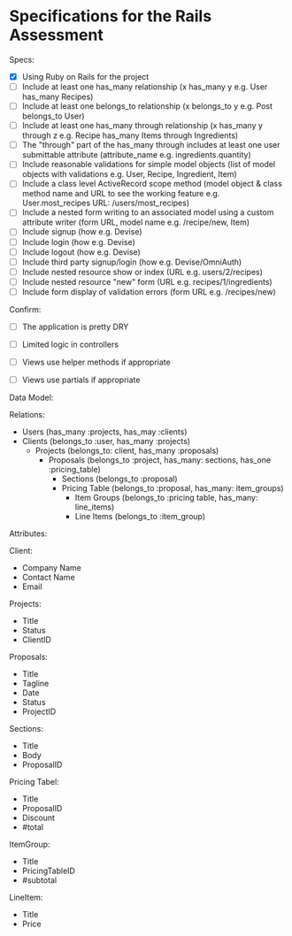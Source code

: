 # Specifications for the Rails Assessment

Specs:
- [x] Using Ruby on Rails for the project
- [ ] Include at least one has_many relationship (x has_many y e.g. User has_many Recipes)
- [ ] Include at least one belongs_to relationship (x belongs_to y e.g. Post belongs_to User)
- [ ] Include at least one has_many through relationship (x has_many y through z e.g. Recipe has_many Items through Ingredients)
- [ ] The "through" part of the has_many through includes at least one user submittable attribute (attribute_name e.g. ingredients.quantity)
- [ ] Include reasonable validations for simple model objects (list of model objects with validations e.g. User, Recipe, Ingredient, Item)
- [ ] Include a class level ActiveRecord scope method (model object & class method name and URL to see the working feature e.g. User.most_recipes URL: /users/most_recipes)
- [ ] Include a nested form writing to an associated model using a custom attribute writer (form URL, model name e.g. /recipe/new, Item)
- [ ] Include signup (how e.g. Devise)
- [ ] Include login (how e.g. Devise)
- [ ] Include logout (how e.g. Devise)
- [ ] Include third party signup/login (how e.g. Devise/OmniAuth)
- [ ] Include nested resource show or index (URL e.g. users/2/recipes)
- [ ] Include nested resource "new" form (URL e.g. recipes/1/ingredients)
- [ ] Include form display of validation errors (form URL e.g. /recipes/new)

Confirm:
- [ ] The application is pretty DRY
- [ ] Limited logic in controllers
- [ ] Views use helper methods if appropriate
- [ ] Views use partials if appropriate


Data Model:

Relations:

- Users (has_many :projects, has_may :clients)
- Clients (belongs_to :user, has_many :projects)
  - Projects (belongs_to: client, has_many :proposals)
    - Proposals (belongs_to :project, has_many: sections, has_one :pricing_table)
      - Sections (belongs_to :proposal)
      - Pricing Table (belongs_to :proposal, has_many: item_groups)
        - Item Groups (belongs_to :pricing table, has_many: line_items)
        - Line Items (belongs_to :item_group)

Attributes:

Client:
- Company Name
- Contact Name
- Email

Projects:
- Title
- Status
- ClientID

Proposals:
- Title
- Tagline
- Date
- Status
- ProjectID

Sections:
- Title
- Body
- ProposalID

Pricing Tabel:
- Title
- ProposalID
- Discount
- #total

ItemGroup:
- Title
- PricingTableID
- #subtotal

LineItem:
- Title
- Price
